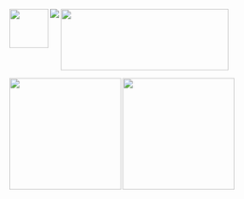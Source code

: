 <p align="left">
  <a href="https://github.com/user-attachments/assets/48a9d67f-79da-47fa-9655-ab2ca7aceee5"/a><img align="left" height="70" src="https://github.com/user-attachments/assets/48a9d67f-79da-47fa-9655-ab2ca7aceee5"/>
  <a href="https://open.spotify.com/playlist/79NX2892fh5wUwyUNe4Vne?si=8c97cc86f82f4a07"/a><img align="left" src="https://spotify-github-profile.kittinanx.com/api/view?uid=31rd3gn3izgynns45ufbicx5jhru&cover_image=true&theme=novatorem&show_offline=true&background_color=121212&interchange=false"/>
  <a href="https://store.steampowered.com/"/a><img align="center" height="110" width="300" src="https://steam-readme-nine.vercel.app/status/?steamid=76561198322313818"/>
</p>

<p align="left">
  <a href="https://github.com/search?q=xesdoog&type=commits"/a><img align="left" height="200" src="https://github-readme-stats-samurai.vercel.app/api/top-langs/?username=xesdoog&hide=html,scss,autohotkey&bg_color=000000&hide_border=true&layout=donut&hide_title=true&theme=github_dark"/>
  <a href="https://github.com/search?q=xesdoog&type=commits"/a><img align="left" height="200" src="https://github-readme-stats-samurai.vercel.app/api?username=xesdoog&bg_color=000000&hide_border=true&hide_title=true&hide_rank=true&include_all_commits=true&theme=github_dark"/>
</p>

